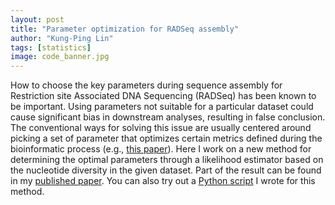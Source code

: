 ```yaml
---
layout: post
title: "Parameter optimization for RADSeq assembly"
author: "Kung-Ping Lin"
tags: [statistics]
image: code_banner.jpg
---
```


How to choose the key parameters during sequence assembly for Restriction site Associated DNA Sequencing (RADSeq) has been known to be important. Using parameters not suitable for a particular dataset could cause significant bias in downstream analyses, resulting in false conclusion. The conventional ways for solving this issue are usually centered around picking a set of parameter that optimizes certain metrics defined during the bioinformatic process (e.g., [this paper](https://doi.org/10.1111/2041-210X.12775)). Here I work on a new method for determining the optimal parameters through a likelihood estimator based on the nucleotide diversity in the given dataset. Part of the result can be found in my [published paper](https://doi.org/10.1093/jhered/esab007). You can also try out a [Python script](https://github.com/kpsimonlin/lepra) I wrote for this method.
